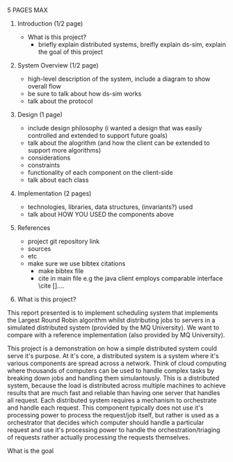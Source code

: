 5 PAGES MAX
1. Introduction (1/2 page)
    - What is this project? 
        - briefly explain distributed systems, breifly explain ds-sim, explain the goal of this project
2. System Overview (1/2 page)
    - high-level description of the system, include a diagram to show overall flow
    - be sure to talk about how ds-sim works
    - talk about the protocol
3. Design (1 page)
    - include design philosophy (i wanted a design that was easily controlled and extended to support future goals)
    - talk about the alogrithm (and how the client can be extended to support more algorithms)
    - considerations
    - constraints
    - functionality of each component on the client-side
    - talk about each class
4. Implementation (2 pages)
    - technologies, libraries, data structures, (invariants?) used
    - talk about HOW YOU USED the components above
5. References 
    - project git repository link
    - sources
    - etc
    - make sure we use bibtex citations
        - make bibtex file
        - cite in main file
    e.g the java client employs comparable interface \cite []....

1. What is this project?

This report presented is to implement scheduling system that implements the Largest Round Robin algorithm whilst distributing jobs to servers in a simulated distributed system (provided by the MQ University). We want to compare with a reference implementation (also provided by MQ University).

This project is a demonstration on how a simple distributed system could serve it's purpose. At it's core, a distributed system is a system where it's various components are spread across a network. Think of cloud computing where thousands of computers can be used to handle complex tasks by breaking down jobs and handling them simulantously. This is a distributed system, because the load is distributed across multiple machines to achieve results that are much fast and reliable than having one server that handles all request. Each distributed system requires a mechanism to orchestrate and handle each request. This component typically does not use it's processing power to process the request/job itself, but rather is used as a orchestrator that decides which computer should handle a particular request and use it's processing power to handle the orchestration/triaging of requests rather actually processing the requests themselves. 

What is the goal